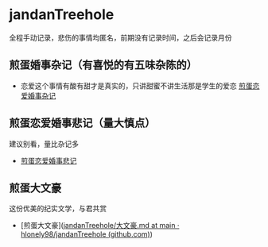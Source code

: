 # jandanTreehole
全程手动记录，悲伤的事情均匿名，前期没有记录时间，之后会记录月份
## 煎蛋婚事杂记（有喜悦的有五味杂陈的）
- 恋爱这个事情有酸有甜才是真实的，只讲甜蜜不讲生活那是学生的爱恋
  [煎蛋恋爱婚事杂记](https://github.com/hlonely98/jandanTreehole/blob/main/%E7%85%8E%E8%9B%8B%E5%A9%9A%E4%BA%8B%E6%9D%82%E8%AE%B0.md)

## 煎蛋恋爱婚事悲记（量大慎点）
建议别看，量比杂记多

- [煎蛋恋爱婚事悲记](https://github.com/hlonely98/jandanTreehole/blob/main/%E7%85%8E%E8%9B%8B%E5%A9%9A%E4%BA%8B%E6%82%B2%E8%AE%B0.md)

## 煎蛋大文豪

这份优美的纪实文学，与君共赏

- [煎蛋大文豪]([jandanTreehole/大文豪.md at main · hlonely98/jandanTreehole (github.com)](https://github.com/hlonely98/jandanTreehole/blob/main/大文豪.md))
